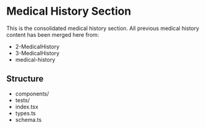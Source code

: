 # Medical History Section

This is the consolidated medical history section. All previous medical history content has been merged here from:
- 2-MedicalHistory
- 3-MedicalHistory
- medical-history

## Structure
- components/
- tests/
- index.tsx
- types.ts
- schema.ts